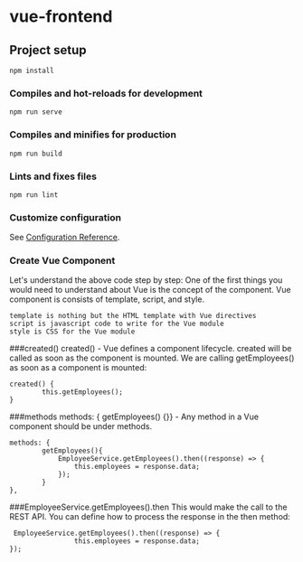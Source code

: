 # vue-frontend

## Project setup
```
npm install
```

### Compiles and hot-reloads for development
```
npm run serve
```

### Compiles and minifies for production
```
npm run build
```

### Lints and fixes files
```
npm run lint
```

### Customize configuration
See [Configuration Reference](https://cli.vuejs.org/config/).


###  Create Vue Component 
Let's understand the above code step by step:
One of the first things you would need to understand about Vue is the concept of the component. Vue component is consists of template, script, and style.

```
template is nothing but the HTML template with Vue directives
script is javascript code to write for the Vue module
style is CSS for the Vue module
```

###created()
created() - Vue defines a component lifecycle. created will be called as soon as the component is mounted. We are calling getEmployees() as soon as a component is mounted:
```
created() {
        this.getEmployees();
}
```

###methods
methods: { getEmployees() {}} - Any method in a Vue component should be under methods. 
```
methods: {
        getEmployees(){
            EmployeeService.getEmployees().then((response) => {
                this.employees = response.data;   
            });
        }
},

```

###EmployeeService.getEmployees().then
This would make the call to the REST API. You can define how to process the response in the then method:
```
 EmployeeService.getEmployees().then((response) => {
                this.employees = response.data;   
});
```
